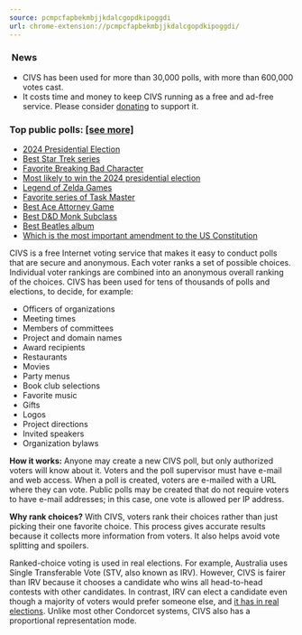 ```yaml
---
source: pcmpcfapbekmbjjkdalcgopdkipoggdi
url: chrome-extension://pcmpcfapbekmbjjkdalcgopdkipoggdi/
---
```


###  News

-   CIVS has been used for more than 30,000 polls, with more than 600,000 votes cast.
-   It costs time and money to keep CIVS running as a free and ad-free service. Please consider [donating](http://www.cs.cornell.edu/andru/donate.html) to support it.

### Top public polls: [\[see more\]](chrome-extension://pcmpcfapbekmbjjkdalcgopdkipoggdi/publicized_polls.html)

-   [2024 Presidential Election](https://civs1.civs.us/cgi-bin/vote.pl?id=E_38570986d91346dc)
-   [Best Star Trek series](https://civs1.civs.us/cgi-bin/vote.pl?id=E_ab58b764a967af2f)
-   [Favorite Breaking Bad Character](https://civs1.civs.us/cgi-bin/vote.pl?id=E_d37fdc05c89e5a72)
-   [Most likely to win the 2024 presidential election](https://civs1.civs.us/cgi-bin/vote.pl?id=E_0655dd7133b4c208)
-   [Legend of Zelda Games](https://civs1.civs.us/cgi-bin/vote.pl?id=E_5cf91e7f43408dba)
-   [Favorite series of Task Master](https://civs1.civs.us/cgi-bin/vote.pl?id=E_8b08f21d154f047f)
-   [Best Ace Attorney Game](https://civs1.civs.us/cgi-bin/vote.pl?id=E_8e2b3e37759e16d1)
-   [Best D&D Monk Subclass](https://civs1.civs.us/cgi-bin/vote.pl?id=E_31ae65e76758a838)
-   [Best Beatles album](https://civs1.civs.us/cgi-bin/vote.pl?id=E_9cd3b1b14399db9d)
-   [Which is the most important amendment to the US Constitution](https://civs1.civs.us/cgi-bin/vote.pl?id=E_9b7f7c61a0ba517e)

CIVS is a free Internet voting service that makes it easy to conduct polls that are secure and anonymous. Each voter ranks a set of possible choices. Individual voter rankings are combined into an anonymous overall ranking of the choices. CIVS has been used for tens of thousands of polls and elections, to decide, for example:

-   Officers of organizations
-   Meeting times
-   Members of committees
-   Project and domain names
-   Award recipients
-   Restaurants
-   Movies
-   Party menus
-   Book club selections
-   Favorite music
-   Gifts
-   Logos
-   Project directions
-   Invited speakers
-   Organization bylaws

**How it works:** Anyone may create a new CIVS poll, but only authorized voters will know about it. Voters and the poll supervisor must have e-mail and web access. When a poll is created, voters are e-mailed with a URL where they can vote. Public polls may be created that do not require voters to have e-mail addresses; in this case, one vote is allowed per IP address.

**Why rank choices?** With CIVS, voters rank their choices rather than just picking their one favorite choice. This process gives accurate results because it collects more information from voters. It also helps avoid vote splitting and spoilers.

Ranked-choice voting is used in real elections. For example, Australia uses Single Transferable Vote (STV, also known as IRV). However, CIVS is fairer than IRV because it chooses a candidate who wins all head-to-head contests with other candidates. In contrast, IRV can elect a candidate even though a majority of voters would prefer someone else, and [it has in real elections](http://bolson.org/~bolson/2009/20090303_burlington_vt_mayor.html). Unlike most other Condorcet systems, CIVS also has a proportional representation mode.
